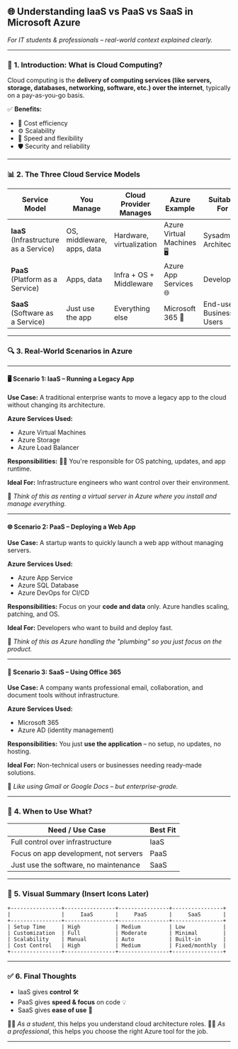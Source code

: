 ## 🌐 **Understanding IaaS vs PaaS vs SaaS in Microsoft Azure**

*For IT students & professionals – real-world context explained clearly.*

---

### 📘 **1. Introduction: What is Cloud Computing?**

Cloud computing is the **delivery of computing services (like servers, storage, databases, networking, software, etc.) over the internet**, typically on a pay-as-you-go basis.

✅ **Benefits:**

* 💸 Cost efficiency
* ⚙️ Scalability
* 🚀 Speed and flexibility
* 🛡️ Security and reliability

---

### 📊 **2. The Three Cloud Service Models**

| Service Model                          | You Manage                 | Cloud Provider Manages   | Azure Example              | Suitable For              |
| -------------------------------------- | -------------------------- | ------------------------ | -------------------------- | ------------------------- |
| **IaaS** (Infrastructure as a Service) | OS, middleware, apps, data | Hardware, virtualization | Azure Virtual Machines 🖥️ | Sysadmins, Architects     |
| **PaaS** (Platform as a Service)       | Apps, data                 | Infra + OS + Middleware  | Azure App Services 🌐      | Developers                |
| **SaaS** (Software as a Service)       | Just use the app           | Everything else          | Microsoft 365 📧           | End-users, Business Users |

---

### 🔍 **3. Real-World Scenarios in Azure**

---

#### 🖥️ **Scenario 1: IaaS – Running a Legacy App**

**Use Case:**
A traditional enterprise wants to move a legacy app to the cloud without changing its architecture.

**Azure Services Used:**

* Azure Virtual Machines
* Azure Storage
* Azure Load Balancer

**Responsibilities:**
👨‍💻 You're responsible for OS patching, updates, and app runtime.

**Ideal For:**
Infrastructure engineers who want control over their environment.

📝 *Think of this as renting a virtual server in Azure where you install and manage everything.*

---

#### 🌐 **Scenario 2: PaaS – Deploying a Web App**

**Use Case:**
A startup wants to quickly launch a web app without managing servers.

**Azure Services Used:**

* Azure App Service
* Azure SQL Database
* Azure DevOps for CI/CD

**Responsibilities:**
Focus on your **code and data** only. Azure handles scaling, patching, and OS.

**Ideal For:**
Developers who want to build and deploy fast.

📝 *Think of this as Azure handling the "plumbing" so you just focus on the product.*

---

#### 📧 **Scenario 3: SaaS – Using Office 365**

**Use Case:**
A company wants professional email, collaboration, and document tools without infrastructure.

**Azure Services Used:**

* Microsoft 365
* Azure AD (identity management)

**Responsibilities:**
You just **use the application** – no setup, no updates, no hosting.

**Ideal For:**
Non-technical users or businesses needing ready-made solutions.

📝 *Like using Gmail or Google Docs – but enterprise-grade.*

---

### 📌 **4. When to Use What?**

| Need / Use Case                       | Best Fit |
| ------------------------------------- | -------- |
| Full control over infrastructure      | IaaS     |
| Focus on app development, not servers | PaaS     |
| Just use the software, no maintenance | SaaS     |

---

### 🧠 **5. Visual Summary (Insert Icons Later)**

```
+----------------+----------------+----------------+----------------+
|                |     IaaS       |     PaaS       |     SaaS       |
+----------------+----------------+----------------+----------------+
| Setup Time     | High           | Medium         | Low            |
| Customization  | Full           | Moderate       | Minimal        |
| Scalability    | Manual         | Auto           | Built-in       |
| Cost Control   | High           | Medium         | Fixed/monthly  |
+----------------+----------------+----------------+----------------+
```

---

### ✅ **6. Final Thoughts**

* IaaS gives **control** 🛠️
* PaaS gives **speed & focus** on code 💡
* SaaS gives **ease of use** 🎯

👨‍🎓 *As a student*, this helps you understand cloud architecture roles.
👨‍💼 *As a professional*, this helps you choose the right Azure tool for the job.

---
